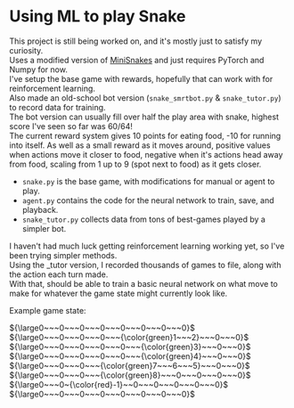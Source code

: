 # Using ML to play Snake

This project is still being worked on, and it's mostly just to satisfy my curiosity.\
Uses a modified version of [MiniSnakes](https://github.com/eliasffyksen/MiniSnakes) and just requires PyTorch and Numpy for now.\
I've setup the base game with rewards, hopefully that can work with for reinforcement learning.\
Also made an old-school bot version (`snake_smrtbot.py` & `snake_tutor.py`) to record data for training.\
The bot version can usually fill over half the play area with snake, highest score I've seen so far was 60/64!\
The current reward system gives 10 points for eating food, -10 for running into itself. As well as a small reward as it moves around, positive values when actions move it closer to food, negative when it's actions head away from food, scaling from 1 up to 9 (spot next to food) as it gets closer.

- `snake.py` is the base game, with modifications for manual or agent to play.
- `agent.py` contains the code for the neural network to train, save, and playback.
- `snake_tutor.py` collects data from tons of best-games played by a simpler bot.

I haven't had much luck getting reinforcement learning working yet, so I've been trying simpler methods.\
Using the _tutor version, I recorded thousands of games to file, along with the action each turn made.\
With that, should be able to train a basic neural network on what move to make for whatever the game state might currently look like.

Example game state:

${\large0~~~0~~~0~~~0~~~0~~~0~~~0~~~0}$\
${\large0~~~0~~~0~~~0~~~{\color{green}1~~~2}~~~0~~~0}$\
${\large0~~~0~~~0~~~0~~~0~~~{\color{green}3}~~~0~~~0}$\
${\large0~~~0~~~0~~~0~~~0~~~{\color{green}4}~~~0~~~0}$\
${\large0~~~0~~~0~~~{\color{green}7~~~6~~~5}~~~0~~~0}$\
${\large0~~~0~~~0~~~{\color{green}8}~~~0~~~0~~~0~~~0}$\
${\large0~~~0~{\color{red}-1}~~0~~~0~~~0~~~0~~~0}$\
${\large0~~~0~~~0~~~0~~~0~~~0~~~0~~~0}$
